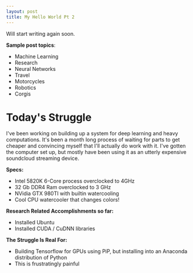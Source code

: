 ```yaml
---
layout: post
title: My Hello World Pt 2
---
```


Will start writing again soon.

**Sample post topics**:

- Machine Learning
- Research
- Neural Networks
- Travel
- Motorcycles
- Robotics
- Corgis


# Today\'s Struggle
I\'ve been working on building up a system for deep learning and heavy computations. 
It\'s been a month long process of waiting for parts to get cheaper and convincing myself that I\'ll actually do work with it. 
I\'ve gotten the computer set up, but mostly have been using it as an utterly expensive soundcloud streaming device.

**Specs:**
- Intel 5820K 6-Core process overclocked to 4GHz
- 32 Gb DDR4 Ram overclocked to 3 GHz
- NVidia GTX 980TI with builtin watercooling
- Cool CPU watercooler that changes colors!

**Research Related Accomplishments so far:**
- Installed Ubuntu
- Installed CUDA / CuDNN libraries

**The Struggle Is Real For:**
- Building Tensorflow for GPUs using PiP, but installing into an Anaconda distribution of Python
- This is frustratingly painful
